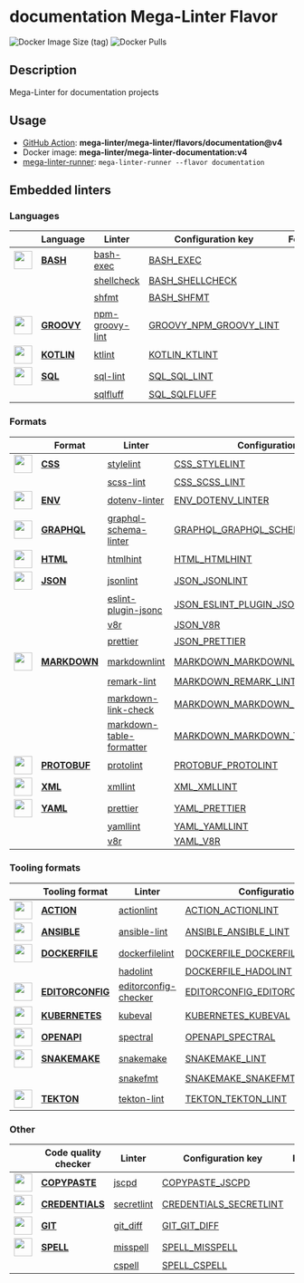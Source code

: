 # documentation Mega-Linter Flavor

![Docker Image Size (tag)](https://img.shields.io/docker/image-size/mega-linter/mega-linter-documentation/v4)
![Docker Pulls](https://img.shields.io/docker/pulls/mega-linter/mega-linter-documentation)

## Description

Mega-Linter for documentation projects

## Usage

- [GitHub Action](https://mega-linter.github.io/installation/#github-action): **mega-linter/mega-linter/flavors/documentation@v4**
- Docker image: **mega-linter/mega-linter-documentation:v4**
- [mega-linter-runner](https://mega-linter.github.io/mega-linter-runner/): `mega-linter-runner --flavor documentation`

## Embedded linters

### Languages

|                                                                             <!-- -->                                                                              | Language                                                                 | Linter                                                                                        | Configuration key                                                                                    |     Format/Fix     |
|:-----------------------------------------------------------------------------------------------------------------------------------------------------------------:|--------------------------------------------------------------------------|-----------------------------------------------------------------------------------------------|------------------------------------------------------------------------------------------------------|:------------------:|
|  <img src="https://github.com/mega-linter/mega-linter/raw/master/docs/assets/icons/bash.ico" alt="" height="32px" class="megalinter-icon"></a> <!-- linter-icon -->  | [**BASH**](https://mega-linter.github.io/descriptors/bash/)     | [bash-exec](https://mega-linter.github.io/descriptors/bash_bash_exec/)               | [BASH_EXEC](https://mega-linter.github.io/descriptors/bash_bash_exec/)                      |                    |
|                                                                   <!-- --> <!-- linter-icon -->                                                                   |                                                                          | [shellcheck](https://mega-linter.github.io/descriptors/bash_shellcheck/)             | [BASH_SHELLCHECK](https://mega-linter.github.io/descriptors/bash_shellcheck/)               |                    |
|                                                                   <!-- --> <!-- linter-icon -->                                                                   |                                                                          | [shfmt](https://mega-linter.github.io/descriptors/bash_shfmt/)                       | [BASH_SHFMT](https://mega-linter.github.io/descriptors/bash_shfmt/)                         | :heavy_check_mark: |
| <img src="https://github.com/mega-linter/mega-linter/raw/master/docs/assets/icons/groovy.ico" alt="" height="32px" class="megalinter-icon"></a> <!-- linter-icon --> | [**GROOVY**](https://mega-linter.github.io/descriptors/groovy/) | [npm-groovy-lint](https://mega-linter.github.io/descriptors/groovy_npm_groovy_lint/) | [GROOVY_NPM_GROOVY_LINT](https://mega-linter.github.io/descriptors/groovy_npm_groovy_lint/) | :heavy_check_mark: |
| <img src="https://github.com/mega-linter/mega-linter/raw/master/docs/assets/icons/kotlin.ico" alt="" height="32px" class="megalinter-icon"></a> <!-- linter-icon --> | [**KOTLIN**](https://mega-linter.github.io/descriptors/kotlin/) | [ktlint](https://mega-linter.github.io/descriptors/kotlin_ktlint/)                   | [KOTLIN_KTLINT](https://mega-linter.github.io/descriptors/kotlin_ktlint/)                   | :heavy_check_mark: |
|  <img src="https://github.com/mega-linter/mega-linter/raw/master/docs/assets/icons/sql.ico" alt="" height="32px" class="megalinter-icon"></a> <!-- linter-icon -->   | [**SQL**](https://mega-linter.github.io/descriptors/sql/)       | [sql-lint](https://mega-linter.github.io/descriptors/sql_sql_lint/)                  | [SQL_SQL_LINT](https://mega-linter.github.io/descriptors/sql_sql_lint/)                     |                    |
|                                                                   <!-- --> <!-- linter-icon -->                                                                   |                                                                          | [sqlfluff](https://mega-linter.github.io/descriptors/sql_sqlfluff/)                  | [SQL_SQLFLUFF](https://mega-linter.github.io/descriptors/sql_sqlfluff/)                     |                    |

### Formats

|                                                                              <!-- -->                                                                               | Format                                                                       | Linter                                                                                                            | Configuration key                                                                                                          |     Format/Fix     |
|:-------------------------------------------------------------------------------------------------------------------------------------------------------------------:|------------------------------------------------------------------------------|-------------------------------------------------------------------------------------------------------------------|----------------------------------------------------------------------------------------------------------------------------|:------------------:|
|   <img src="https://github.com/mega-linter/mega-linter/raw/master/docs/assets/icons/css.ico" alt="" height="32px" class="megalinter-icon"></a> <!-- linter-icon -->    | [**CSS**](https://mega-linter.github.io/descriptors/css/)           | [stylelint](https://mega-linter.github.io/descriptors/css_stylelint/)                                    | [CSS_STYLELINT](https://mega-linter.github.io/descriptors/css_stylelint/)                                         | :heavy_check_mark: |
|                                                                    <!-- --> <!-- linter-icon -->                                                                    |                                                                              | [scss-lint](https://mega-linter.github.io/descriptors/css_scss_lint/)                                    | [CSS_SCSS_LINT](https://mega-linter.github.io/descriptors/css_scss_lint/)                                         |                    |
|   <img src="https://github.com/mega-linter/mega-linter/raw/master/docs/assets/icons/env.ico" alt="" height="32px" class="megalinter-icon"></a> <!-- linter-icon -->    | [**ENV**](https://mega-linter.github.io/descriptors/env/)           | [dotenv-linter](https://mega-linter.github.io/descriptors/env_dotenv_linter/)                            | [ENV_DOTENV_LINTER](https://mega-linter.github.io/descriptors/env_dotenv_linter/)                                 | :heavy_check_mark: |
| <img src="https://github.com/mega-linter/mega-linter/raw/master/docs/assets/icons/graphql.ico" alt="" height="32px" class="megalinter-icon"></a> <!-- linter-icon -->  | [**GRAPHQL**](https://mega-linter.github.io/descriptors/graphql/)   | [graphql-schema-linter](https://mega-linter.github.io/descriptors/graphql_graphql_schema_linter/)        | [GRAPHQL_GRAPHQL_SCHEMA_LINTER](https://mega-linter.github.io/descriptors/graphql_graphql_schema_linter/)         |                    |
|   <img src="https://github.com/mega-linter/mega-linter/raw/master/docs/assets/icons/html.ico" alt="" height="32px" class="megalinter-icon"></a> <!-- linter-icon -->   | [**HTML**](https://mega-linter.github.io/descriptors/html/)         | [htmlhint](https://mega-linter.github.io/descriptors/html_htmlhint/)                                     | [HTML_HTMLHINT](https://mega-linter.github.io/descriptors/html_htmlhint/)                                         |                    |
|   <img src="https://github.com/mega-linter/mega-linter/raw/master/docs/assets/icons/json.ico" alt="" height="32px" class="megalinter-icon"></a> <!-- linter-icon -->   | [**JSON**](https://mega-linter.github.io/descriptors/json/)         | [jsonlint](https://mega-linter.github.io/descriptors/json_jsonlint/)                                     | [JSON_JSONLINT](https://mega-linter.github.io/descriptors/json_jsonlint/)                                         |                    |
|                                                                    <!-- --> <!-- linter-icon -->                                                                    |                                                                              | [eslint-plugin-jsonc](https://mega-linter.github.io/descriptors/json_eslint_plugin_jsonc/)               | [JSON_ESLINT_PLUGIN_JSONC](https://mega-linter.github.io/descriptors/json_eslint_plugin_jsonc/)                   | :heavy_check_mark: |
|                                                                    <!-- --> <!-- linter-icon -->                                                                    |                                                                              | [v8r](https://mega-linter.github.io/descriptors/json_v8r/)                                               | [JSON_V8R](https://mega-linter.github.io/descriptors/json_v8r/)                                                   |                    |
|                                                                    <!-- --> <!-- linter-icon -->                                                                    |                                                                              | [prettier](https://mega-linter.github.io/descriptors/json_prettier/)                                     | [JSON_PRETTIER](https://mega-linter.github.io/descriptors/json_prettier/)                                         | :heavy_check_mark: |
| <img src="https://github.com/mega-linter/mega-linter/raw/master/docs/assets/icons/markdown.ico" alt="" height="32px" class="megalinter-icon"></a> <!-- linter-icon --> | [**MARKDOWN**](https://mega-linter.github.io/descriptors/markdown/) | [markdownlint](https://mega-linter.github.io/descriptors/markdown_markdownlint/)                         | [MARKDOWN_MARKDOWNLINT](https://mega-linter.github.io/descriptors/markdown_markdownlint/)                         | :heavy_check_mark: |
|                                                                    <!-- --> <!-- linter-icon -->                                                                    |                                                                              | [remark-lint](https://mega-linter.github.io/descriptors/markdown_remark_lint/)                           | [MARKDOWN_REMARK_LINT](https://mega-linter.github.io/descriptors/markdown_remark_lint/)                           | :heavy_check_mark: |
|                                                                    <!-- --> <!-- linter-icon -->                                                                    |                                                                              | [markdown-link-check](https://mega-linter.github.io/descriptors/markdown_markdown_link_check/)           | [MARKDOWN_MARKDOWN_LINK_CHECK](https://mega-linter.github.io/descriptors/markdown_markdown_link_check/)           |                    |
|                                                                    <!-- --> <!-- linter-icon -->                                                                    |                                                                              | [markdown-table-formatter](https://mega-linter.github.io/descriptors/markdown_markdown_table_formatter/) | [MARKDOWN_MARKDOWN_TABLE_FORMATTER](https://mega-linter.github.io/descriptors/markdown_markdown_table_formatter/) | :heavy_check_mark: |
| <img src="https://github.com/mega-linter/mega-linter/raw/master/docs/assets/icons/protobuf.ico" alt="" height="32px" class="megalinter-icon"></a> <!-- linter-icon --> | [**PROTOBUF**](https://mega-linter.github.io/descriptors/protobuf/) | [protolint](https://mega-linter.github.io/descriptors/protobuf_protolint/)                               | [PROTOBUF_PROTOLINT](https://mega-linter.github.io/descriptors/protobuf_protolint/)                               | :heavy_check_mark: |
|   <img src="https://github.com/mega-linter/mega-linter/raw/master/docs/assets/icons/xml.ico" alt="" height="32px" class="megalinter-icon"></a> <!-- linter-icon -->    | [**XML**](https://mega-linter.github.io/descriptors/xml/)           | [xmllint](https://mega-linter.github.io/descriptors/xml_xmllint/)                                        | [XML_XMLLINT](https://mega-linter.github.io/descriptors/xml_xmllint/)                                             |                    |
|   <img src="https://github.com/mega-linter/mega-linter/raw/master/docs/assets/icons/yaml.ico" alt="" height="32px" class="megalinter-icon"></a> <!-- linter-icon -->   | [**YAML**](https://mega-linter.github.io/descriptors/yaml/)         | [prettier](https://mega-linter.github.io/descriptors/yaml_prettier/)                                     | [YAML_PRETTIER](https://mega-linter.github.io/descriptors/yaml_prettier/)                                         | :heavy_check_mark: |
|                                                                    <!-- --> <!-- linter-icon -->                                                                    |                                                                              | [yamllint](https://mega-linter.github.io/descriptors/yaml_yamllint/)                                     | [YAML_YAMLLINT](https://mega-linter.github.io/descriptors/yaml_yamllint/)                                         |                    |
|                                                                    <!-- --> <!-- linter-icon -->                                                                    |                                                                              | [v8r](https://mega-linter.github.io/descriptors/yaml_v8r/)                                               | [YAML_V8R](https://mega-linter.github.io/descriptors/yaml_v8r/)                                                   |                    |

### Tooling formats

|                                                                                <!-- -->                                                                                 | Tooling format                                                                       | Linter                                                                                                        | Configuration key                                                                                                          |     Format/Fix     |
|:-----------------------------------------------------------------------------------------------------------------------------------------------------------------------:|--------------------------------------------------------------------------------------|---------------------------------------------------------------------------------------------------------------|----------------------------------------------------------------------------------------------------------------------------|:------------------:|
|   <img src="https://github.com/mega-linter/mega-linter/raw/master/docs/assets/icons/default.ico" alt="" height="32px" class="megalinter-icon"></a> <!-- linter-icon -->    | [**ACTION**](https://mega-linter.github.io/descriptors/action/)             | [actionlint](https://mega-linter.github.io/descriptors/action_actionlint/)                           | [ACTION_ACTIONLINT](https://mega-linter.github.io/descriptors/action_actionlint/)                                 |                    |
|   <img src="https://github.com/mega-linter/mega-linter/raw/master/docs/assets/icons/ansible.ico" alt="" height="32px" class="megalinter-icon"></a> <!-- linter-icon -->    | [**ANSIBLE**](https://mega-linter.github.io/descriptors/ansible/)           | [ansible-lint](https://mega-linter.github.io/descriptors/ansible_ansible_lint/)                      | [ANSIBLE_ANSIBLE_LINT](https://mega-linter.github.io/descriptors/ansible_ansible_lint/)                           |                    |
|  <img src="https://github.com/mega-linter/mega-linter/raw/master/docs/assets/icons/dockerfile.ico" alt="" height="32px" class="megalinter-icon"></a> <!-- linter-icon -->  | [**DOCKERFILE**](https://mega-linter.github.io/descriptors/dockerfile/)     | [dockerfilelint](https://mega-linter.github.io/descriptors/dockerfile_dockerfilelint/)               | [DOCKERFILE_DOCKERFILELINT](https://mega-linter.github.io/descriptors/dockerfile_dockerfilelint/)                 |                    |
|                                                                      <!-- --> <!-- linter-icon -->                                                                      |                                                                                      | [hadolint](https://mega-linter.github.io/descriptors/dockerfile_hadolint/)                           | [DOCKERFILE_HADOLINT](https://mega-linter.github.io/descriptors/dockerfile_hadolint/)                             |                    |
| <img src="https://github.com/mega-linter/mega-linter/raw/master/docs/assets/icons/editorconfig.ico" alt="" height="32px" class="megalinter-icon"></a> <!-- linter-icon --> | [**EDITORCONFIG**](https://mega-linter.github.io/descriptors/editorconfig/) | [editorconfig-checker](https://mega-linter.github.io/descriptors/editorconfig_editorconfig_checker/) | [EDITORCONFIG_EDITORCONFIG_CHECKER](https://mega-linter.github.io/descriptors/editorconfig_editorconfig_checker/) |                    |
|  <img src="https://github.com/mega-linter/mega-linter/raw/master/docs/assets/icons/kubernetes.ico" alt="" height="32px" class="megalinter-icon"></a> <!-- linter-icon -->  | [**KUBERNETES**](https://mega-linter.github.io/descriptors/kubernetes/)     | [kubeval](https://mega-linter.github.io/descriptors/kubernetes_kubeval/)                             | [KUBERNETES_KUBEVAL](https://mega-linter.github.io/descriptors/kubernetes_kubeval/)                               |                    |
|   <img src="https://github.com/mega-linter/mega-linter/raw/master/docs/assets/icons/openapi.ico" alt="" height="32px" class="megalinter-icon"></a> <!-- linter-icon -->    | [**OPENAPI**](https://mega-linter.github.io/descriptors/openapi/)           | [spectral](https://mega-linter.github.io/descriptors/openapi_spectral/)                              | [OPENAPI_SPECTRAL](https://mega-linter.github.io/descriptors/openapi_spectral/)                                   |                    |
|  <img src="https://github.com/mega-linter/mega-linter/raw/master/docs/assets/icons/snakemake.ico" alt="" height="32px" class="megalinter-icon"></a> <!-- linter-icon -->   | [**SNAKEMAKE**](https://mega-linter.github.io/descriptors/snakemake/)       | [snakemake](https://mega-linter.github.io/descriptors/snakemake_snakemake/)                          | [SNAKEMAKE_LINT](https://mega-linter.github.io/descriptors/snakemake_snakemake/)                                  |                    |
|                                                                      <!-- --> <!-- linter-icon -->                                                                      |                                                                                      | [snakefmt](https://mega-linter.github.io/descriptors/snakemake_snakefmt/)                            | [SNAKEMAKE_SNAKEFMT](https://mega-linter.github.io/descriptors/snakemake_snakefmt/)                               | :heavy_check_mark: |
|    <img src="https://github.com/mega-linter/mega-linter/raw/master/docs/assets/icons/tekton.ico" alt="" height="32px" class="megalinter-icon"></a> <!-- linter-icon -->    | [**TEKTON**](https://mega-linter.github.io/descriptors/tekton/)             | [tekton-lint](https://mega-linter.github.io/descriptors/tekton_tekton_lint/)                         | [TEKTON_TEKTON_LINT](https://mega-linter.github.io/descriptors/tekton_tekton_lint/)                               |                    |

### Other

|                                                                               <!-- -->                                                                               | Code quality checker                                                               | Linter                                                                                   | Configuration key                                                                                    |     Format/Fix     |
|:--------------------------------------------------------------------------------------------------------------------------------------------------------------------:|------------------------------------------------------------------------------------|------------------------------------------------------------------------------------------|------------------------------------------------------------------------------------------------------|:------------------:|
| <img src="https://github.com/mega-linter/mega-linter/raw/master/docs/assets/icons/copypaste.ico" alt="" height="32px" class="megalinter-icon"></a> <!-- linter-icon --> | [**COPYPASTE**](https://mega-linter.github.io/descriptors/copypaste/)     | [jscpd](https://mega-linter.github.io/descriptors/copypaste_jscpd/)             | [COPYPASTE_JSCPD](https://mega-linter.github.io/descriptors/copypaste_jscpd/)               |                    |
|  <img src="https://github.com/mega-linter/mega-linter/raw/master/docs/assets/icons/default.ico" alt="" height="32px" class="megalinter-icon"></a> <!-- linter-icon -->  | [**CREDENTIALS**](https://mega-linter.github.io/descriptors/credentials/) | [secretlint](https://mega-linter.github.io/descriptors/credentials_secretlint/) | [CREDENTIALS_SECRETLINT](https://mega-linter.github.io/descriptors/credentials_secretlint/) |                    |
|    <img src="https://github.com/mega-linter/mega-linter/raw/master/docs/assets/icons/git.ico" alt="" height="32px" class="megalinter-icon"></a> <!-- linter-icon -->    | [**GIT**](https://mega-linter.github.io/descriptors/git/)                 | [git_diff](https://mega-linter.github.io/descriptors/git_git_diff/)             | [GIT_GIT_DIFF](https://mega-linter.github.io/descriptors/git_git_diff/)                     |                    |
|   <img src="https://github.com/mega-linter/mega-linter/raw/master/docs/assets/icons/spell.ico" alt="" height="32px" class="megalinter-icon"></a> <!-- linter-icon -->   | [**SPELL**](https://mega-linter.github.io/descriptors/spell/)             | [misspell](https://mega-linter.github.io/descriptors/spell_misspell/)           | [SPELL_MISSPELL](https://mega-linter.github.io/descriptors/spell_misspell/)                 | :heavy_check_mark: |
|                                                                    <!-- --> <!-- linter-icon -->                                                                     |                                                                                    | [cspell](https://mega-linter.github.io/descriptors/spell_cspell/)               | [SPELL_CSPELL](https://mega-linter.github.io/descriptors/spell_cspell/)                     |                    |

